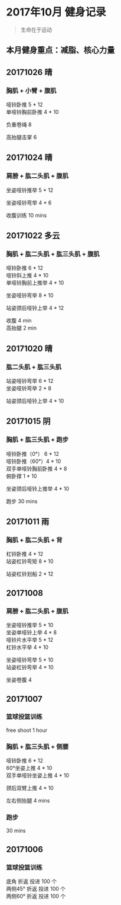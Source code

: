 # 2017年10月 健身记录   
> 生命在于运动

本月健身重点：**减脂、核心力量**
--- 
## 20171026 晴
### 胸肌 + 小臂 + 腹肌
哑铃卧推 5 * 12  
单哑铃胸前卧推 4 * 10  

负重卷绳 8  

高抬腿击掌 6  

## 20171024 晴
### 肩膀 + 肱二头肌 + 腹肌
坐姿哑铃推举 5 * 12  

坐姿哑铃弯举 4 * 6  

收腹训练 10 mins

## 20171022 多云
### 胸肌 + 肱二头肌 + 肱三头肌 + 腹肌
哑铃卧推 6 * 12  
哑铃斜上推 4 * 10  
单哑铃胸前上推举 4 * 10  

坐姿哑铃弯举 8 * 10  

站姿颈后哑铃上举 4 * 12  

收腹 4 min  
高抬腿 2 min  

## 20171020 晴
### 肱二头肌 + 肱三头肌
站姿哑铃弯举 6 * 12  
坐姿哑铃弯举 2 * 8  

站姿颈后哑铃上举 4 * 10  

 
## 20171015 阴
### 胸肌 + 肱三头肌 + 跑步
哑铃卧推（0°） 6 * 12  
哑铃卧推（60°）4 * 10  
双手单哑铃胸前卧推 4 * 8   
俯卧撑 1 * 10  

坐姿颈后哑铃上推举 4 * 10  

跑步 30 mins


## 20171011 雨
### 胸肌 + 肱二头肌 + 背
杠铃卧推 4 * 12  
站姿杠铃弯矩 8 * 10  

站姿杠铃划船 2 * 12  

## 20171008
### 肩膀 + 肱二头肌 + 腹肌
坐姿哑铃推举 5 * 10  
坐姿单哑铃上举 4 * 8  
哑铃片水平举 5 * 12  
杠铃水平举 4 * 10  

坐姿哑铃弯举 5 * 10  
站姿杠铃弯举 4 * 10  

坐姿卷腹 4 

## 20171007
### 篮球投篮训练
free shoot 1 hour 

### 胸肌 + 肱三头肌 + 侧腰
哑铃卧推  6 * 12  
60°坐姿上推  4 * 10  
双手单哑铃坐姿上推 4 * 10  

颈后双臂上推 4 * 10  

左右侧抬腿 4 mins

### 跑步
30 mins

## 20171006
### 篮球投篮训练
底角     折返  投进 100 个  
两侧45°  折返  投进 100 个  
两侧60°  折返  投进 100 个   







